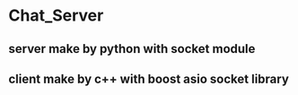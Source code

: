 # Chat_Server
## server make by python with socket module
## client make by c++ with boost asio socket library
